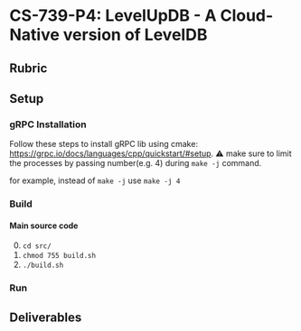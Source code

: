 # CS-739-P4: LevelUpDB - A Cloud-Native version of LevelDB

## Rubric
<TODO>

## Setup
### gRPC Installation
Follow these steps to install gRPC lib using cmake: https://grpc.io/docs/languages/cpp/quickstart/#setup. 
:warning: make sure to limit the processes by passing number(e.g. 4) during `make -j` command.

for example, instead of `make -j` use `make -j 4`

### Build
#### Main source code
0. `cd src/`
1. `chmod 755 build.sh`
2. `./build.sh`

### Run
<TODO>

## Deliverables
<TODO>
